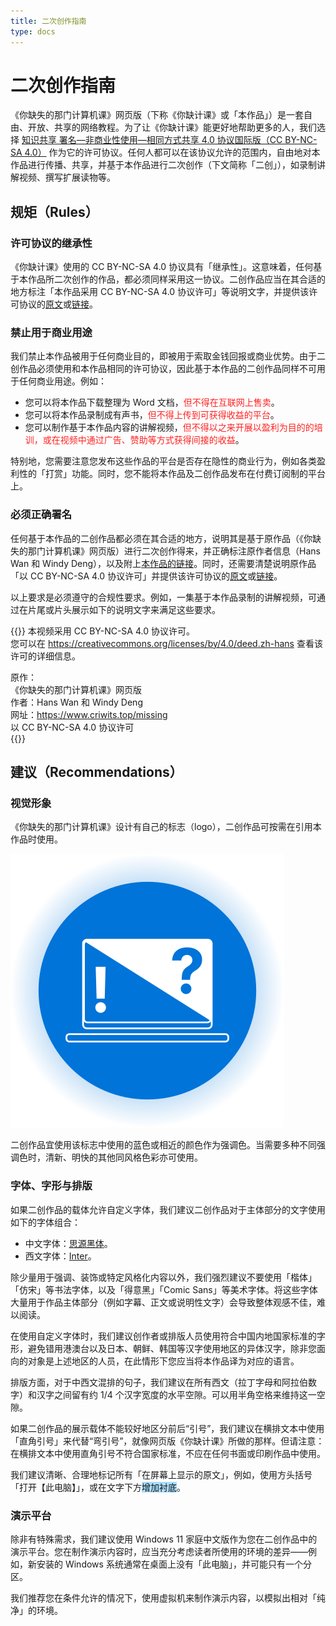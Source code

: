 ```yaml
---
title: 二次创作指南
type: docs
---
```


# 二次创作指南

《你缺失的那门计算机课》网页版（下称《你缺计课》或「本作品」）是一套自由、开放、共享的网络教程。为了让《你缺计课》能更好地帮助更多的人，我们选择 [知识共享 署名—非商业性使用—相同方式共享 4.0 协议国际版（CC BY-NC-SA 4.0）](https://creativecommons.org/licenses/by-nc-sa/4.0/deed.zh-hans) 作为它的许可协议。任何人都可以在该协议允许的范围内，自由地对本作品进行传播、共享，并基于本作品进行二次创作（下文简称「二创」），如录制讲解视频、撰写扩展读物等。

## 规矩（Rules）

### 许可协议的继承性

《你缺计课》使用的 CC BY-NC-SA 4.0 协议具有「继承性」。这意味着，任何基于本作品所二次创作的作品，都必须同样采用这一协议。二创作品应当在其合适的地方标注「本作品采用 CC BY-NC-SA 4.0 协议许可」等说明文字，并提供该许可协议的[原文](https://creativecommons.org/licenses/by-nc-sa/4.0/legalcode.zh-hans)或[链接](https://creativecommons.org/licenses/by/4.0/deed.zh-hans)。

### 禁止用于商业用途

我们禁止本作品被用于任何商业目的，即被用于索取金钱回报或商业优势。由于二创作品必须使用和本作品相同的许可协议，因此基于本作品的二创作品同样不可用于任何商业用途。例如：

- 您可以将本作品下载整理为 Word 文档，<span style="color: #f22">但不得在互联网上售卖</span>。
- 您可以将本作品录制成有声书，<span style="color: #f22">但不得上传到可获得收益的平台</span>。
- 您可以制作基于本作品内容的讲解视频，<span style="color: #f22">但不得以之来开展以盈利为目的的培训，或在视频中通过广告、赞助等方式获得间接的收益</span>。

特别地，您需要注意您发布这些作品的平台是否存在隐性的商业行为，例如各类盈利性的「打赏」功能。同时，您不能将本作品及二创作品发布在付费订阅制的平台上。

### 必须正确署名

任何基于本作品的二创作品都必须在其合适的地方，说明其是基于原作品（《你缺失的那门计算机课》网页版）进行二次创作得来，并正确标注原作者信息（Hans Wan 和 Windy Deng），以及附上[本作品的链接](https://www.criwits.top/missing)。同时，还需要清楚说明原作品「以 CC BY-NC-SA 4.0 协议许可」并提供该许可协议的[原文](https://creativecommons.org/licenses/by-nc-sa/4.0/legalcode.zh-hans)或[链接](https://creativecommons.org/licenses/by/4.0/deed.zh-hans)。

以上要求是必须遵守的合规性要求。例如，一集基于本作品录制的讲解视频，可通过在片尾或片头展示如下的说明文字来满足这些要求。

{{<hint quoting>}}
本视频采用 CC BY-NC-SA 4.0 协议许可。<br>
您可以在 https://creativecommons.org/licenses/by/4.0/deed.zh-hans 查看该许可的详细信息。<br>

原作：<br>
《你缺失的那门计算机课》网页版<br>
作者：Hans Wan 和 Windy Deng<br>
网址：https://www.criwits.top/missing<br>
以 CC BY-NC-SA 4.0 协议许可<br>
{{</hint>}}

## 建议（Recommendations）

### 视觉形象

《你缺失的那门计算机课》设计有自己的标志（logo），二创作品可按需在引用本作品时使用。

![Missing Logo](adapt-guide/Logo.png#center)

二创作品宜使用该标志中使用的蓝色或相近的颜色作为强调色。当需要多种不同强调色时，清新、明快的其他同风格色彩亦可使用。

### 字体、字形与排版

如果二创作品的载体允许自定义字体，我们建议二创作品对于主体部分的文字使用如下的字体组合：

- 中文字体：[思源黑体](https://github.com/adobe-fonts/source-han-sans/)。
- 西文字体：[Inter](https://rsms.me/inter/)。

除少量用于强调、装饰或特定风格化内容以外，我们强烈建议不要使用「楷体」「仿宋」等书法字体，以及「得意黑」「Comic Sans」等美术字体。将这些字体大量用于作品主体部分（例如字幕、正文或说明性文字）会导致整体观感不佳，难以阅读。

在使用自定义字体时，我们建议创作者或排版人员使用符合中国内地国家标准的字形，避免错用港澳台以及日本、朝鲜、韩国等汉字使用地区的异体汉字，除非您面向的对象是上述地区的人员，在此情形下您应当将本作品译为对应的语言。

排版方面，对于中西文混排的句子，我们建议在所有西文（拉丁字母和阿拉伯数字）和汉字之间留有约 1/4 个汉字宽度的水平空隙。可以用半角空格来维持这一空隙。

如果二创作品的展示载体不能较好地区分前后“引号”，我们建议在横排文本中使用「直角引号」来代替“弯引号”，就像网页版《你缺计课》所做的那样。但请注意：在横排文本中使用直角引号不符合国家标准，不应在任何书面或印刷作品中使用。

我们建议清晰、合理地标记所有「在屏幕上显示的原文」，例如，使用方头括号「打开【此电脑】」，或在文字下方<span style="background: #adf">增加衬底</span>。

### 演示平台

除非有特殊需求，我们建议使用 Windows 11 家庭中文版作为您在二创作品中的演示平台。您在制作演示内容时，应当充分考虑读者所使用的环境的差异——例如，新安装的 Windows 系统通常在桌面上没有「此电脑」，并可能只有一个分区。

我们推荐您在条件允许的情况下，使用虚拟机来制作演示内容，以模拟出相对「纯净」的环境。